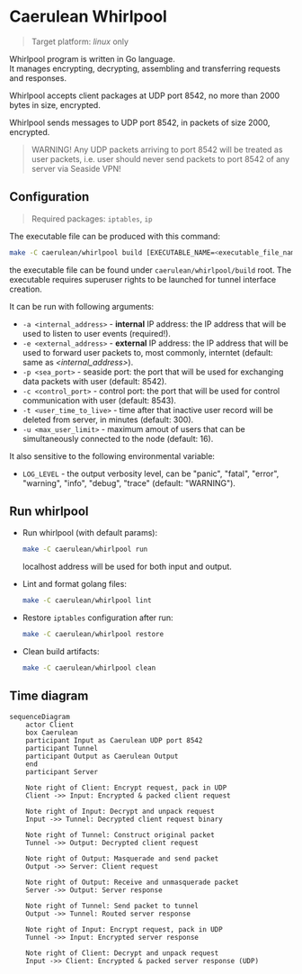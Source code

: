 # Caerulean Whirlpool

> Target platform: _linux_ only

Whirlpool program is written in Go language.  
It manages encrypting, decrypting, assembling and transferring requests and responses.

Whirlpool accepts client packages at UDP port 8542, no more than 2000 bytes in size, encrypted.  

Whirlpool sends messages to UDP port 8542, in packets of size 2000, encrypted.

> WARNING! Any UDP packets arriving to port 8542 will be treated as user packets, i.e. user should never send packets to port 8542 of any server via Seaside VPN!

## Configuration

> Required packages: `iptables`, `ip`

The executable file can be produced with this command:

```bash
make -C caerulean/whirlpool build [EXECUTABLE_NAME=<executable_file_name>]
```

the executable file can be found under `caerulean/whirlpool/build` root.
The executable requires superuser rights to be launched for tunnel interface creation.

It can be run with following arguments:

- `-a <internal_address>` - **internal** IP address: the IP address that will be used to listen to user events (required!).
- `-e <external_address>` - **external** IP address: the IP address that will be used to forward user packets to, most commonly, interntet (default: same as _<internal_address>_).
- `-p <sea_port>` - seaside port: the port that will be used for exchanging data packets with user (default: 8542).
- `-c <control_port>` - control port: the port that will be used for control communication with user (default: 8543).
- `-t <user_time_to_live>` - time after that inactive user record will be deleted from server, in minutes (default: 300).
- `-u <max_user_limit>` - maximum amout of users that can be simultaneously connected to the node (default: 16).

It also sensitive to the following environmental variable:

- `LOG_LEVEL` - the output verbosity level, can be "panic", "fatal", "error", "warning", "info", "debug", "trace" (default: "WARNING").

## Run whirlpool

- Run whirlpool (with default params):

  ```bash
  make -C caerulean/whirlpool run 
  ```

  localhost address will be used for both input and output.

- Lint and format golang files:

  ```bash
  make -C caerulean/whirlpool lint
  ```

- Restore `iptables` configuration after run:

  ```bash
  make -C caerulean/whirlpool restore
  ```

- Clean build artifacts:

  ```bash
  make -C caerulean/whirlpool clean
  ```

## Time diagram

```mermaid
sequenceDiagram
    actor Client
    box Caerulean
    participant Input as Caerulean UDP port 8542
    participant Tunnel
    participant Output as Caerulean Output
    end
    participant Server

    Note right of Client: Encrypt request, pack in UDP
    Client ->> Input: Encrypted & packed client request
    
    Note right of Input: Decrypt and unpack request
    Input ->> Tunnel: Decrypted client request binary

    Note right of Tunnel: Construct original packet
    Tunnel ->> Output: Decrypted client request

    Note right of Output: Masquerade and send packet
    Output ->> Server: Client request

    Note right of Output: Receive and unmasquerade packet
    Server ->> Output: Server response
    
    Note right of Tunnel: Send packet to tunnel
    Output ->> Tunnel: Routed server response

    Note right of Input: Encrypt request, pack in UDP
    Tunnel ->> Input: Encrypted server response

    Note right of Client: Decrypt and unpack request
    Input ->> Client: Encrypted & packed server response (UDP)
```
